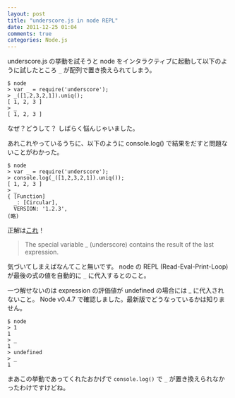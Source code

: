 ```yaml
---
layout: post
title: "underscore.js in node REPL"
date: 2011-12-25 01:04
comments: true
categories: Node.js
---
```

underscore.js の挙動を試そうと node をインタラクティブに起動して以下のように試したところ `_` が配列で置き換えられてしまう。

    $ node
    > var _ = require('underscore');
    > _([1,2,3,2,1]).uniq();
    [ 1, 2, 3 ]
    > _
    [ 1, 2, 3 ]

なぜ？どうして？
しばらく悩んじゃいました。
<!-- more -->

あれこれやっているうちに、以下のように console.log() で結果をだすと問題ないことがわかった。

    $ node
    > var _ = require('underscore');
    > console.log(_([1,2,3,2,1]).uniq());
    [ 1, 2, 3 ]
    > _
    { [Function]
      _: [Circular],
      VERSION: '1.2.3',
    (略)

正解は[これ](http://nodejs.org/docs/latest/api/repl.html#rEPL_Features)！

> The special variable _ (underscore) contains the result of the last expression.

気づいてしまえばなんてこと無いです。
node の REPL (Read-Eval-Print-Loop) が最後の式の値を自動的に `_` に代入するとのこと。

一つ解せないのは expression の評価値が undefined の場合には _ に代入されないこと。
Node v0.4.7 で確認しました。最新版でどうなっているかは知りません。

    $ node
    > 1
    1
    > _
    1
    > undefined
    > _
    1

まあこの挙動であってくれたおかげで `console.log()` で `_` が置き換えられなかったわけですけどね。
